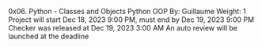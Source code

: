 0x06. Python - Classes and Objects
Python
OOP
 By: Guillaume
 Weight: 1
 Project will start Dec 18, 2023 9:00 PM, must end by Dec 19, 2023 9:00 PM
 Checker was released at Dec 19, 2023 3:00 AM
 An auto review will be launched at the deadline

